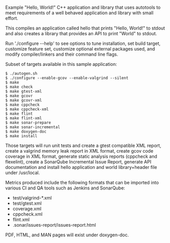 Example "Hello, World!" C++ application and library that uses autotools to meet
requirements of a well behaved application and library with small effort.

This compiles an application called hello that prints "Hello, World!"
to stdout and also creates a library that provides an API to print
"World" to stdout.

Run './configure --help' to see options to tune installation, set build target,
customize feature set, customize optional external packages used, and modify
compiler/linkers and their command line flags.

Subset of targets available in this sample application:

    $ ./autogen.sh
    $ ./configure --enable-gcov --enable-valgrind --silent
    $ make
    $ make check
    $ make gtest-xml
    $ make gcovr
    $ make gcovr-xml
    $ make cppcheck
    $ make cppcheck-xml
    $ make flint
    $ make flint-xml
    $ make sonar-prepare
    $ make sonar-incremental
    $ make doxygen-doc
    $ make install

Those targets will run unit tests and create a gtest compatible XML report,
create a valgrind memory leak report in XML format, create gcov code coverage
in XML format, generate static analysis reports (cppcheck and flexelint),
create a SonarQube Incremental Issue Report, generate API documentation and
install hello application and world library+header file under /usr/local.

Metrics produced include the following formats that can be imported into
various CI and QA tools such as Jenkins and SonarQube:

 * test/valgrind-\*.xml
 * test/gtest.xml
 * coverage.xml
 * cppcheck.xml
 * flint.xml
 * .sonar/issues-report/issues-report.html

PDF, HTML, and MAN pages will exist under doxygen-doc.

